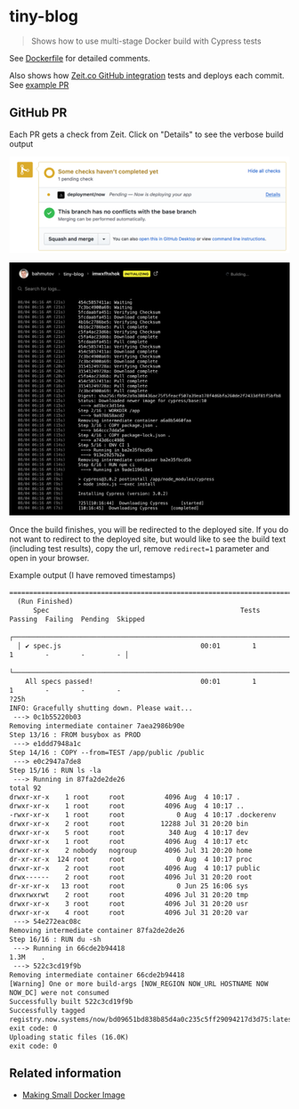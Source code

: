 # tiny-blog

> Shows how to use multi-stage Docker build with Cypress tests

See [Dockerfile](Dockerfile) for detailed comments.

Also shows how [Zeit.co GitHub integration](https://zeit.co/blog/now-for-github) tests and deploys each commit. See [example PR](https://github.com/bahmutov/tiny-blog/pull/2)

## GitHub PR

Each PR gets a check from Zeit. Click on "Details" to see the verbose build output

![Click on "details" for PR](images/github-details.png)

![Build output](images/zeit-installing.png)

Once the build finishes, you will be redirected to the deployed site. If you do not want to redirect to the deployed site, but would like to see the build text (including test results), copy the url, remove `redirect=1` parameter and open in your browser.

Example output (I have removed timestamps)

```text
====================================================================================================
  (Run Finished)
      Spec                                                Tests  Passing  Failing  Pending  Skipped
  ┌────────────────────────────────────────────────────────────────────────────────────────────────┐
  │ ✔ spec.js                                   00:01        1        1        -        -        - │
  └────────────────────────────────────────────────────────────────────────────────────────────────┘
    All specs passed!                           00:01        1        1        -        -        -
?25h
INFO: Gracefully shutting down. Please wait...
 ---> 0c1b55220b03
Removing intermediate container 7aea2986b90e
Step 13/16 : FROM busybox as PROD
 ---> e1ddd7948a1c
Step 14/16 : COPY --from=TEST /app/public /public
 ---> e0c2947a7de8
Step 15/16 : RUN ls -la
 ---> Running in 87fa2de2de26
total 92
drwxr-xr-x    1 root     root          4096 Aug  4 10:17 .
drwxr-xr-x    1 root     root          4096 Aug  4 10:17 ..
-rwxr-xr-x    1 root     root             0 Aug  4 10:17 .dockerenv
drwxr-xr-x    2 root     root         12288 Jul 31 20:20 bin
drwxr-xr-x    5 root     root           340 Aug  4 10:17 dev
drwxr-xr-x    1 root     root          4096 Aug  4 10:17 etc
drwxr-xr-x    2 nobody   nogroup       4096 Jul 31 20:20 home
dr-xr-xr-x  124 root     root             0 Aug  4 10:17 proc
drwxr-xr-x    2 root     root          4096 Aug  4 10:17 public
drwx------    2 root     root          4096 Jul 31 20:20 root
dr-xr-xr-x   13 root     root             0 Jun 25 16:06 sys
drwxrwxrwt    2 root     root          4096 Jul 31 20:20 tmp
drwxr-xr-x    3 root     root          4096 Jul 31 20:20 usr
drwxr-xr-x    4 root     root          4096 Jul 31 20:20 var
 ---> 54e272eac08c
Removing intermediate container 87fa2de2de26
Step 16/16 : RUN du -sh
 ---> Running in 66cde2b94418
1.3M	.
 ---> 522c3cd19f9b
Removing intermediate container 66cde2b94418
[Warning] One or more build-args [NOW_REGION NOW_URL HOSTNAME NOW NOW_DC] were not consumed
Successfully built 522c3cd19f9b
Successfully tagged registry.now.systems/now/bd09651bd838b85d4a0c235c5ff29094217d3d75:latest
exit code: 0
Uploading static files (16.0K)
exit code: 0
```

## Related information

- [Making Small Docker Image](https://glebbahmutov.com/blog/making-small-docker-image/)
